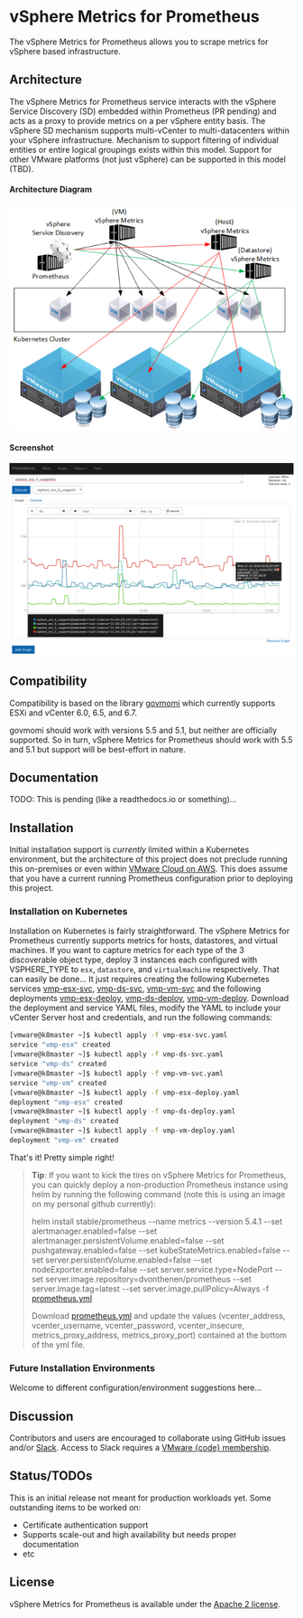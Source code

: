 # vSphere Metrics for Prometheus

The vSphere Metrics for Prometheus allows you to scrape metrics for vSphere based infrastructure.

## Architecture

The vSphere Metrics for Prometheus service interacts with the vSphere Service Discovery (SD) embedded within Prometheus (PR pending) and acts as a proxy to provide metrics on a per vSphere entity basis. The vSphere SD mechanism supports multi-vCenter to multi-datacenters within your vSphere infrastructure. Mechanism to support filtering of individual entities or entire logical groupings exists within this model. Support for other VMware platforms (not just vSphere) can be supported in this model (TBD).

#### Architecture Diagram
![Architecture Diagram](images/architecture.png)

#### Screenshot
![Screen capture](images/vSphereMetrics.png)

## Compatibility

Compatibility is based on the library [govmomi](https://github.com/vmware/govmomi#compatibility) which currently supports ESXi and vCenter 6.0, 6.5, and 6.7.

govmomi should work with versions 5.5 and 5.1, but neither are officially supported. So in turn, vSphere Metrics for Prometheus should work with 5.5 and 5.1 but support will be best-effort in nature.

## Documentation

TODO: This is pending (like a readthedocs.io or something)...

## Installation

Initial installation support is *currently* limited within a Kubernetes environment, but the architecture of this project does not preclude running this on-premises or even within [VMware Cloud on AWS](https://cloud.vmware.com/vmc-aws). This does assume that you have a current running Prometheus configuration prior to deploying this project.

### Installation on Kubernetes

Installation on Kubernetes is fairly straightforward. The vSphere Metrics for Prometheus currently supports metrics for hosts, datastores, and virtual machines. If you want to capture metrics for  each type of the 3 discoverable object type, deploy 3 instances each configured with VSPHERE_TYPE to `esx`, `datastore`, and `virtualmachine` respectively. That can easily be done... It just requires creating the following Kubernetes services [vmp-esx-svc](https://github.com/dvonthenen/vsphere-metrics-prometheus/blob/master/misc/vmp-esx-svc.yaml), [vmp-ds-svc](https://github.com/dvonthenen/vsphere-metrics-prometheus/blob/master/misc/vmp-ds-svc.yaml), [vmp-vm-svc](https://github.com/dvonthenen/vsphere-metrics-prometheus/blob/master/misc/vmp-vm-svc.yaml) and the following deployments [vmp-esx-deploy](https://github.com/dvonthenen/vsphere-metrics-prometheus/blob/master/misc/vmp-esx-deploy.yaml), [vmp-ds-deploy](https://github.com/dvonthenen/vsphere-metrics-prometheus/blob/master/misc/vmp-ds-deploy.yaml), [vmp-vm-deploy](https://github.com/dvonthenen/vsphere-metrics-prometheus/blob/master/misc/vmp-vm-deploy.yaml). Download the deployment and service YAML files, modify the YAML to include your vCenter Server host and credentials, and run the following commands:

```bash
[vmware@k8master ~]$ kubectl apply -f vmp-esx-svc.yaml
service "vmp-esx" created
[vmware@k8master ~]$ kubectl apply -f vmp-ds-svc.yaml
service "vmp-ds" created
[vmware@k8master ~]$ kubectl apply -f vmp-vm-svc.yaml
service "vmp-vm" created
[vmware@k8master ~]$ kubectl apply -f vmp-esx-deploy.yaml
deployment "vmp-esx" created
[vmware@k8master ~]$ kubectl apply -f vmp-ds-deploy.yaml
deployment "vmp-ds" created
[vmware@k8master ~]$ kubectl apply -f vmp-vm-deploy.yaml
deployment "vmp-vm" created
```

That's it! Pretty simple right!

> **Tip**: If you want to kick the tires on vSphere Metrics for Prometheus, you can quickly deploy a non-production Prometheus instance using helm by running the following command (note this is using an image on my personal github currently):
>  
> helm install stable/prometheus --name metrics --version 5.4.1 --set alertmanager.enabled=false --set alertmanager.persistentVolume.enabled=false --set pushgateway.enabled=false --set kubeStateMetrics.enabled=false --set server.persistentVolume.enabled=false --set nodeExporter.enabled=false --set server.service.type=NodePort --set server.image.repository=dvonthenen/prometheus --set server.image.tag=latest --set server.image.pullPolicy=Always -f [prometheus.yml](https://github.com/dvonthenen/vsphere-metrics-prometheus/blob/master/misc/prometheus.yml)
>  
> Download  [prometheus.yml](https://github.com/dvonthenen/vsphere-metrics-prometheus/blob/master/misc/prometheus.yml) and update the values (vcenter_address, vcenter_username, vcenter_password, vcenter_insecure, metrics_proxy_address, metrics_proxy_port) contained at the bottom of the yml file.

### Future Installation Environments

Welcome to different configuration/environment suggestions here...

## Discussion

Contributors and users are encouraged to collaborate using GitHub issues and/or
[Slack](https://vmwarecode.slack.com/messages/kubernetes).
Access to Slack requires a [VMware {code} membership](https://code.vmware.com/join/).

## Status/TODOs

This is an initial release not meant for production workloads yet. Some outstanding items to be worked on:
- Certificate authentication support
- Supports scale-out and high availability but needs proper documentation
- etc

## License

vSphere Metrics for Prometheus is available under the [Apache 2 license](https://github.com/dvonthenen/vsphere-metrics-prometheus/blob/master/LICENSE.txt).
